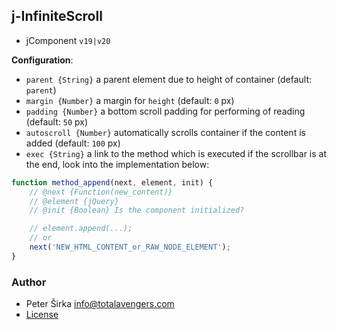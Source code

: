 ## j-InfiniteScroll

- jComponent `v19|v20`

__Configuration__:

- `parent {String}` a parent element due to height of container (default: `parent`)
- `margin {Number}` a margin for `height` (default: `0` px)
- `padding {Number}` a bottom scroll padding for performing of reading (default: `50` px)
- `autoscroll {Number}` automatically scrolls container if the content is added (default: `100` px)
- `exec {String}` a link to the method which is executed if the scrollbar is at the end, look into the implementation below:

```javascript
function method_append(next, element, init) {
	// @next {Function(new_content)}
	// @element {jQuery}
	// @init {Boolean} Is the component initialized?

	// element.append(...);
	// or
	next('NEW_HTML_CONTENT_or_RAW_NODE_ELEMENT');
}
````

### Author

- Peter Širka <info@totalavengers.com>
- [License](https://www.totaljs.com/license/)